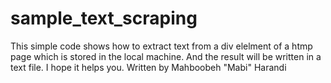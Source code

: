 # sample_text_scraping
This simple code shows how to extract text from a div elelment of a htmp page which is stored in the local machine. 
And the result will be written in a text file.
I hope it helps you.
Written by Mahboobeh "Mabi" Harandi 
